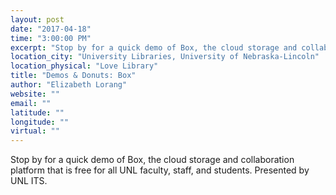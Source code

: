 ```yaml
---
layout: post
date: "2017-04-18"
time: "3:00:00 PM"
excerpt: "Stop by for a quick demo of Box, the cloud storage and collaboration platform that is free for all UNL faculty, staff, and students. ..."
location_city: "University Libraries, University of Nebraska-Lincoln"
location_physical: "Love Library"
title: "Demos & Donuts: Box"
author: "Elizabeth Lorang"
website: ""
email: ""
latitude: ""
longitude: ""
virtual: ""
---
```


Stop by for a quick demo of Box, the cloud storage and collaboration platform that is free for all UNL faculty, staff, and students. Presented by UNL ITS.
